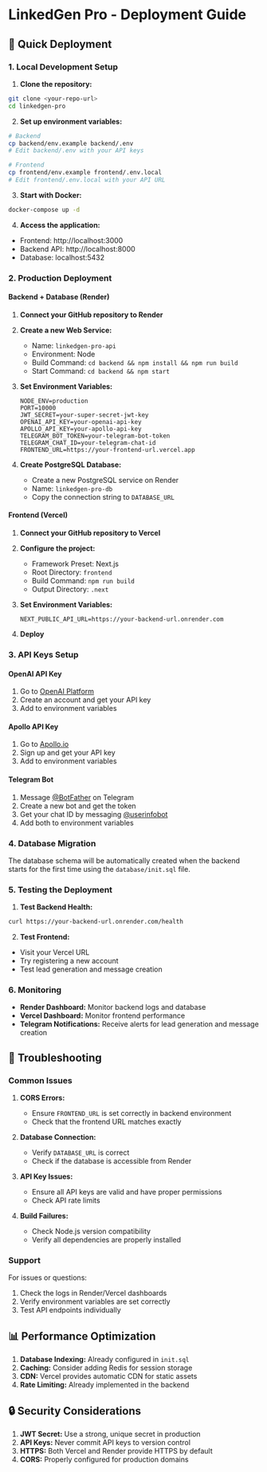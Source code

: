 # LinkedGen Pro - Deployment Guide

## 🚀 Quick Deployment

### 1. Local Development Setup

1. **Clone the repository:**
```bash
git clone <your-repo-url>
cd linkedgen-pro
```

2. **Set up environment variables:**
```bash
# Backend
cp backend/env.example backend/.env
# Edit backend/.env with your API keys

# Frontend
cp frontend/env.example frontend/.env.local
# Edit frontend/.env.local with your API URL
```

3. **Start with Docker:**
```bash
docker-compose up -d
```

4. **Access the application:**
- Frontend: http://localhost:3000
- Backend API: http://localhost:8000
- Database: localhost:5432

### 2. Production Deployment

#### Backend + Database (Render)

1. **Connect your GitHub repository to Render**

2. **Create a new Web Service:**
   - Name: `linkedgen-pro-api`
   - Environment: Node
   - Build Command: `cd backend && npm install && npm run build`
   - Start Command: `cd backend && npm start`

3. **Set Environment Variables:**
   ```
   NODE_ENV=production
   PORT=10000
   JWT_SECRET=your-super-secret-jwt-key
   OPENAI_API_KEY=your-openai-api-key
   APOLLO_API_KEY=your-apollo-api-key
   TELEGRAM_BOT_TOKEN=your-telegram-bot-token
   TELEGRAM_CHAT_ID=your-telegram-chat-id
   FRONTEND_URL=https://your-frontend-url.vercel.app
   ```

4. **Create PostgreSQL Database:**
   - Create a new PostgreSQL service on Render
   - Name: `linkedgen-pro-db`
   - Copy the connection string to `DATABASE_URL`

#### Frontend (Vercel)

1. **Connect your GitHub repository to Vercel**

2. **Configure the project:**
   - Framework Preset: Next.js
   - Root Directory: `frontend`
   - Build Command: `npm run build`
   - Output Directory: `.next`

3. **Set Environment Variables:**
   ```
   NEXT_PUBLIC_API_URL=https://your-backend-url.onrender.com
   ```

4. **Deploy**

### 3. API Keys Setup

#### OpenAI API Key
1. Go to [OpenAI Platform](https://platform.openai.com/)
2. Create an account and get your API key
3. Add to environment variables

#### Apollo API Key
1. Go to [Apollo.io](https://apollo.io/)
2. Sign up and get your API key
3. Add to environment variables

#### Telegram Bot
1. Message [@BotFather](https://t.me/botfather) on Telegram
2. Create a new bot and get the token
3. Get your chat ID by messaging [@userinfobot](https://t.me/userinfobot)
4. Add both to environment variables

### 4. Database Migration

The database schema will be automatically created when the backend starts for the first time using the `database/init.sql` file.

### 5. Testing the Deployment

1. **Test Backend Health:**
```bash
curl https://your-backend-url.onrender.com/health
```

2. **Test Frontend:**
- Visit your Vercel URL
- Try registering a new account
- Test lead generation and message creation

### 6. Monitoring

- **Render Dashboard:** Monitor backend logs and database
- **Vercel Dashboard:** Monitor frontend performance
- **Telegram Notifications:** Receive alerts for lead generation and message creation

## 🔧 Troubleshooting

### Common Issues

1. **CORS Errors:**
   - Ensure `FRONTEND_URL` is set correctly in backend environment
   - Check that the frontend URL matches exactly

2. **Database Connection:**
   - Verify `DATABASE_URL` is correct
   - Check if the database is accessible from Render

3. **API Key Issues:**
   - Ensure all API keys are valid and have proper permissions
   - Check API rate limits

4. **Build Failures:**
   - Check Node.js version compatibility
   - Verify all dependencies are properly installed

### Support

For issues or questions:
1. Check the logs in Render/Vercel dashboards
2. Verify environment variables are set correctly
3. Test API endpoints individually

## 📊 Performance Optimization

1. **Database Indexing:** Already configured in `init.sql`
2. **Caching:** Consider adding Redis for session storage
3. **CDN:** Vercel provides automatic CDN for static assets
4. **Rate Limiting:** Already implemented in the backend

## 🔒 Security Considerations

1. **JWT Secret:** Use a strong, unique secret in production
2. **API Keys:** Never commit API keys to version control
3. **HTTPS:** Both Vercel and Render provide HTTPS by default
4. **CORS:** Properly configured for production domains 